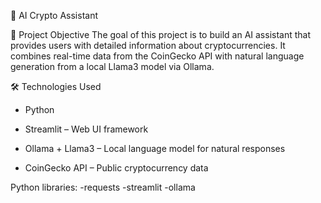 🧠 AI Crypto Assistant

📌 Project Objective
The goal of this project is to build an AI assistant that provides users with detailed information about cryptocurrencies. It combines real-time data from the CoinGecko API with natural language generation from a local Llama3 model via Ollama.

🛠 Technologies Used
- Python

- Streamlit – Web UI framework

- Ollama + Llama3 – Local language model for natural responses

- CoinGecko API – Public cryptocurrency data

Python libraries:
-requests
-streamlit
-ollama

